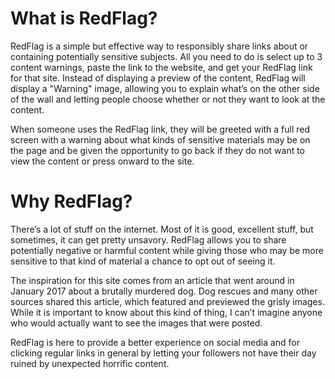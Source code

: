 # What is RedFlag?

RedFlag is a simple but effective way to responsibly share links about or containing potentially sensitive subjects.
All you need to do is select up to 3 content warnings, paste the link to the website, and get your RedFlag link for that
site. Instead of displaying a preview of the content, RedFlag will display a "Warning" image, allowing you to explain
what&rsquo;s on the other side of the wall and letting people choose whether or not they want to look at the content.

When someone uses the RedFlag link, they will be greeted with a full red screen with a warning about what kinds of
sensitive materials may be on the page and be given the opportunity to go back if they do not want to view the content or
press onward to the site.

# Why RedFlag?

There&rsquo;s a lot of stuff on the internet. Most of it is good, excellent stuff, but sometimes, it can get pretty unsavory.
RedFlag allows you to share potentially negative or harmful content while giving those who may be more sensitive to that
kind of material a chance to opt out of seeing it.

The inspiration for this site comes from an article that went around in January 2017 about a brutally murdered dog. Dog
rescues and many other sources shared this article, which featured and previewed the grisly images. While it is important
to know about this kind of thing, I can&rsquo;t imagine anyone who would actually want to see the images that were posted.

RedFlag is here to provide a better experience on social media and for clicking regular links in general by letting your
followers not have their day ruined by unexpected horrific content.
